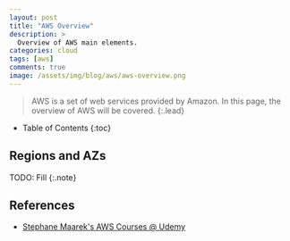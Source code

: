 ```yaml
---
layout: post
title: "AWS Overview"
description: >
  Overview of AWS main elements.
categories: cloud
tags: [aws]
comments: true
image: /assets/img/blog/aws/aws-overview.png
---
```

> AWS is a set of web services provided by Amazon.
In this page, the overview of AWS will be covered.
{:.lead}

- Table of Contents
{:toc}

## Regions and AZs

TODO: Fill
{:.note}

## References

- [Stephane Maarek's AWS Courses @ Udemy](https://www.udemy.com/courses/search/?courseLabel=4704&courseLabel=24774&q=stephane+maarek&sort=relevance&src=sac)

